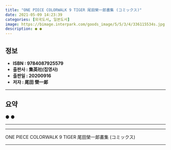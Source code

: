 ```yaml
---
title: "ONE PIECE COLORWALK 9 TIGER 尾田榮一郞畵集 (コミックス)"
date: 2021-05-09 14:23:39
categories: [외국도서, 일본도서]
image: https://bimage.interpark.com/goods_image/5/5/3/4/336115534s.jpg
description: ● ●
---
```


## **정보**

- **ISBN : 9784087925579**
- **출판사 : 集英社(집영사)**
- **출판일 : 20200916**
- **저자 : 尾田 榮一郞**

------



## **요약**

●  ●  

------



------


ONE PIECE COLORWALK 9 TIGER 尾田榮一郞畵集 (コミックス) 

------


